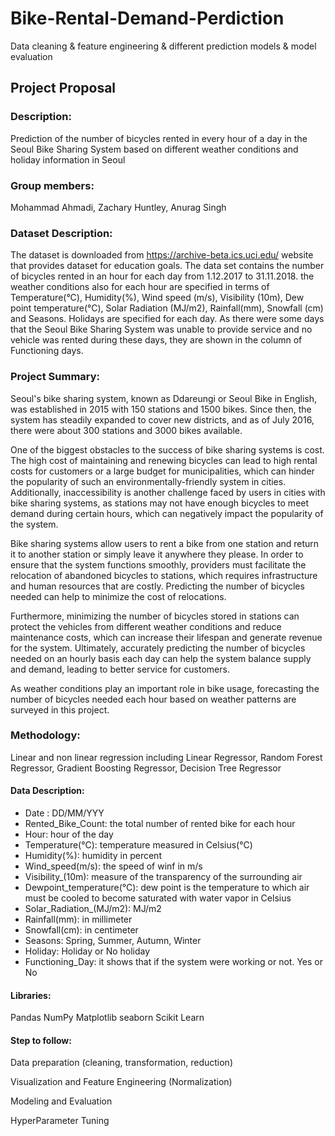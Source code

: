 # Bike-Rental-Demand-Perdiction
Data cleaning &amp; feature engineering &amp; different prediction models &amp; model evaluation

## Project Proposal
 
### Description:

Prediction of the number of bicycles rented in every hour of a day in the Seoul Bike Sharing System based on different weather conditions and holiday information in Seoul

### Group members:

Mohammad Ahmadi, Zachary Huntley, Anurag Singh

### Dataset Description:

The dataset is downloaded from https://archive-beta.ics.uci.edu/ website that provides dataset for education goals. The data set contains the number of bicycles rented in an hour for each day from 1.12.2017 to 31.11.2018. the weather conditions also for each hour are specified in terms of Temperature(°C), Humidity(%), Wind speed (m/s), Visibility (10m), Dew point temperature(°C), Solar Radiation (MJ/m2), Rainfall(mm), Snowfall (cm) and Seasons. Holidays are specified for each day. As there were some days that the Seoul Bike Sharing System  was unable to provide service and no vehicle was rented during these days, they are shown in the column of Functioning days.

### Project Summary:

Seoul's bike sharing system, known as Ddareungi or Seoul Bike in English, was established in 2015 with 150 stations and 1500 bikes. Since then, the system has steadily expanded to cover new districts, and as of July 2016, there were about 300 stations and 3000 bikes available.

One of the biggest obstacles to the success of bike sharing systems is cost. The high cost of maintaining and renewing bicycles can lead to high rental costs for customers or a large budget for municipalities, which can hinder the popularity of such an environmentally-friendly system in cities. Additionally, inaccessibility is another challenge faced by users in cities with bike sharing systems, as stations may not have enough bicycles to meet demand during certain hours, which can negatively impact the popularity of the system.

Bike sharing systems allow users to rent a bike from one station and return it to another station or simply leave it anywhere they please. In order to ensure that the system functions smoothly, providers must facilitate the relocation of abandoned bicycles to stations, which requires infrastructure and human resources that are costly. Predicting the number of bicycles needed can help to minimize the cost of relocations.

Furthermore, minimizing the number of bicycles stored in stations can protect the vehicles from different weather conditions and reduce maintenance costs, which can increase their lifespan and generate revenue for the system. Ultimately, accurately predicting the number of bicycles needed on an hourly basis each day can help the system balance supply and demand, leading to better service for customers.

As weather conditions play an important role in bike usage, forecasting the number of bicycles needed each hour based on weather patterns are surveyed in this project.
 
### Methodology:

Linear and non linear regression including Linear Regressor, Random Forest Regressor, Gradient Boosting Regressor, Decision Tree Regressor

#### Data Description:

- Date : DD/MM/YYY
- Rented_Bike_Count: the total number of rented bike for each hour
- Hour: hour of the day
- Temperature(°C): temperature measured in Celsius(°C)
- Humidity(%): humidity in percent 
- Wind_speed(m/s): the speed of winf in m/s
- Visibility_(10m): measure of the transparency of the surrounding air
- Dewpoint_temperature(°C): dew point is the temperature to which air must be cooled to become saturated with water vapor in Celsius
- Solar_Radiation_(MJ/m2):  MJ/m2
- Rainfall(mm): in millimeter 
- Snowfall(cm): in centimeter 
- Seasons: Spring, Summer, Autumn,  Winter
- Holiday: Holiday or No holiday
- Functioning_Day: it shows that if the system were working or not. Yes or No

#### Libraries: 
Pandas
NumPy
Matplotlib
seaborn
Scikit Learn

#### Step to follow:
Data preparation (cleaning, transformation, reduction)

Visualization and Feature Engineering (Normalization)

Modeling and Evaluation

HyperParameter Tuning



